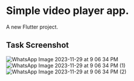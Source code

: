 # Simple video player app.

A new Flutter project.

## Task Screenshot

 
![WhatsApp Image 2023-11-29 at 9 06 34 PM](https://github.com/tarekFpi/QtecTask/assets/89737189/58a9473d-6b6e-4291-8d37-5ed616646080)
![WhatsApp Image 2023-11-29 at 9 06 34 PM (1)](https://github.com/tarekFpi/QtecTask/assets/89737189/eeefd474-45cb-416f-9a01-980533a8d99c)
![WhatsApp Image 2023-11-29 at 9 06 34 PM (2)](https://github.com/tarekFpi/QtecTask/assets/89737189/d108251f-0952-4182-86d8-767ed632cca8)
